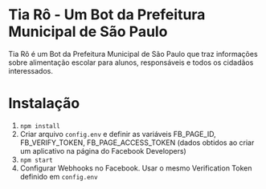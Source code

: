 # Tia Rô - Um Bot da Prefeitura Municipal de São Paulo
Tia Rô é um Bot da Prefeitura Municipal de São Paulo que traz informações sobre alimentação escolar para alunos, responsáveis e todos os cidadãos interessados.

# Instalação
1. `npm install`
2. Criar arquivo `config.env` e definir as variáveis FB_PAGE_ID, FB_VERIFY_TOKEN, FB_PAGE_ACCESS_TOKEN (dados obtidos ao criar um aplicativo na página do Facebook Developers)
3. `npm start`
4. Configurar Webhooks no Facebook. Usar o mesmo Verification Token definido em `config.env`
